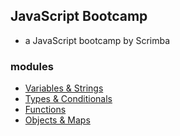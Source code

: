 ## JavaScript Bootcamp
* a JavaScript bootcamp by Scrimba

### modules
- [Variables & Strings](module_01/notes/README.md)
- [Types & Conditionals](module_02/notes/README.md)
- [Functions](module_03/README.md)
- [Objects & Maps](module_04/README.md)
